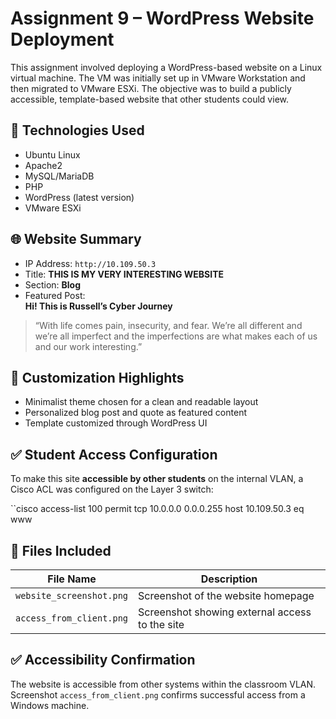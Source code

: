 # Assignment 9 – WordPress Website Deployment

This assignment involved deploying a WordPress-based website on a Linux virtual machine. The VM was initially set up in VMware Workstation and then migrated to VMware ESXi. The objective was to build a publicly accessible, template-based website that other students could view.

## 🧰 Technologies Used

- Ubuntu Linux
- Apache2
- MySQL/MariaDB
- PHP
- WordPress (latest version)
- VMware ESXi

## 🌐 Website Summary

- IP Address: `http://10.109.50.3`
- Title: **THIS IS MY VERY INTERESTING WEBSITE**
- Section: **Blog**
- Featured Post:  
  **Hi! This is Russell’s Cyber Journey**

> “With life comes pain, insecurity, and fear. We’re all different and we’re all imperfect and the imperfections are what makes each of us and our work interesting.”

## 🎨 Customization Highlights

- Minimalist theme chosen for a clean and readable layout
- Personalized blog post and quote as featured content
- Template customized through WordPress UI

## ✅ Student Access Configuration

To make this site **accessible by other students** on the internal VLAN, a Cisco ACL was configured on the Layer 3 switch:

``cisco
access-list 100 permit tcp 10.0.0.0 0.0.0.255 host 10.109.50.3 eq www

## 📂 Files Included

| File Name                | Description |
|--------------------------|-------------|
| `website_screenshot.png` | Screenshot of the website homepage |
| `access_from_client.png` | Screenshot showing external access to the site |

## ✅ Accessibility Confirmation

The website is accessible from other systems within the classroom VLAN. Screenshot `access_from_client.png` confirms successful access from a Windows machine.
